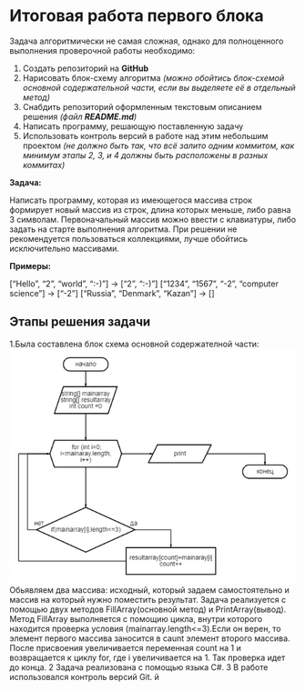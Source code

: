 # Итоговая работа первого блока
  Задача алгоритмически не самая сложная, однако для полноценного выполнения проверочной работы необходимо:

1. Создать репозиторий на __GitHub__
2. Нарисовать блок-схему алгоритма _(можно обойтись блок-схемой основной содержательной части, если вы выделяете её в отдельный метод)_
3. Снабдить репозиторий оформленным текстовым описанием решения _(файл __README.md__)_
4. Написать программу, решающую поставленную задачу
5. Использовать контроль версий в работе над этим небольшим проектом _(не должно быть так, что всё залито одним коммитом, как минимум этапы 2, 3, и 4 должны быть расположены в разных коммитах)_

**Задача:**

Написать программу, которая из имеющегося массива строк формирует новый массив из строк, длина которых меньше, либо равна 3 символам. Первоначальный массив можно ввести с клавиатуры, либо задать на старте выполнения алгоритма. При решении не рекомендуется пользоваться коллекциями, лучше обойтись исключительно массивами.

**Примеры:**

[“Hello”, “2”, “world”, “:-)”] → [“2”, “:-)”]
[“1234”, “1567”, “-2”, “computer science”] → [“-2”]
[“Russia”, “Denmark”, “Kazan”] → []

## **Этапы решения задачи**
1.Была составлена блок схема основной содержателной части:
![Блок схема.](/diagram.png)
Обьявляем два массива: исходный, который задаем самостоятельно и массив на который нужно поместить результат. Задача реализуется с помощью двух методов FillArray(основной метод) и PrintArray(вывод). Метод FillArray выполняется с помощию цикла, внутри которого находится проверка условия (mainarray.length<=3).Если он верен, то элемент первого массива заносится в caunt элемент второго массива. После присвоения увеличивается переменная count на 1 и возвращается к циклу for, где i  увеличивается на 1. Так проверка идет до конца.
2 Задача реализована с помощью языка C#.
3 В работе использовался контроль версий Git. й

